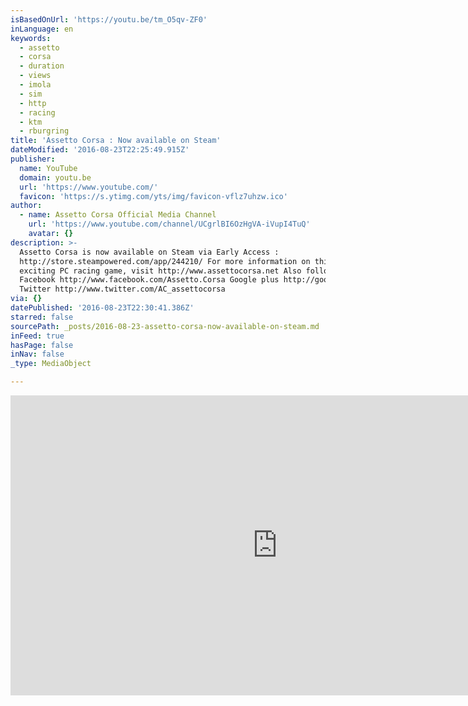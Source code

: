 ```yaml
---
isBasedOnUrl: 'https://youtu.be/tm_O5qv-ZF0'
inLanguage: en
keywords:
  - assetto
  - corsa
  - duration
  - views
  - imola
  - sim
  - http
  - racing
  - ktm
  - rburgring
title: 'Assetto Corsa : Now available on Steam'
dateModified: '2016-08-23T22:25:49.915Z'
publisher:
  name: YouTube
  domain: youtu.be
  url: 'https://www.youtube.com/'
  favicon: 'https://s.ytimg.com/yts/img/favicon-vflz7uhzw.ico'
author:
  - name: Assetto Corsa Official Media Channel
    url: 'https://www.youtube.com/channel/UCgrlBI6OzHgVA-iVupI4TuQ'
    avatar: {}
description: >-
  Assetto Corsa is now available on Steam via Early Access :
  http://store.steampowered.com/app/244210/ For more information on this new
  exciting PC racing game, visit http://www.assettocorsa.net Also follow us on
  Facebook http://www.facebook.com/Assetto.Corsa Google plus http://goo.gl/amgM5
  Twitter http://www.twitter.com/AC_assettocorsa
via: {}
datePublished: '2016-08-23T22:30:41.386Z'
starred: false
sourcePath: _posts/2016-08-23-assetto-corsa-now-available-on-steam.md
inFeed: true
hasPage: false
inNav: false
_type: MediaObject

---
```

<iframe src="https://cdn.embedly.com/widgets/media.html?src=https%3A%2F%2Fwww.youtube.com%2Fembed%2Ftm_O5qv-ZF0%3Ffeature%3Doembed&amp;url=http%3A%2F%2Fwww.youtube.com%2Fwatch%3Fv%3Dtm_O5qv-ZF0&amp;image=https%3A%2F%2Fi.ytimg.com%2Fvi%2Ftm_O5qv-ZF0%2Fhqdefault.jpg&amp;key=b7d04c9b404c499eba89ee7072e1c4f7&amp;type=text%2Fhtml&amp;schema=youtube" width="854" height="480" scrolling="no" frameborder="0" allowfullscreen="" style=""></iframe>
